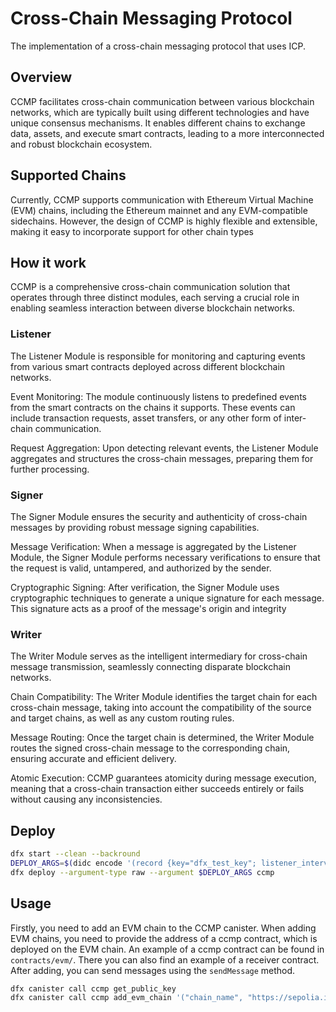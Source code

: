 # Cross-Chain Messaging Protocol

The implementation of a cross-chain messaging protocol that uses ICP.

## Overview

CCMP facilitates cross-chain communication between various blockchain networks, which are typically built using different technologies and have unique consensus mechanisms. It enables different chains to exchange data, assets, and execute smart contracts, leading to a more interconnected and robust blockchain ecosystem.

## Supported Chains

Currently, CCMP supports communication with Ethereum Virtual Machine (EVM) chains, including the Ethereum mainnet and any EVM-compatible sidechains. However, the design of CCMP is highly flexible and extensible, making it easy to incorporate support for other chain types

## How it work

CCMP is a comprehensive cross-chain communication solution that operates through three distinct modules, each serving a crucial role in enabling seamless interaction between diverse blockchain networks.

### Listener

The Listener Module is responsible for monitoring and capturing events from various smart contracts deployed across different blockchain networks.

Event Monitoring: The module continuously listens to predefined events from the smart contracts on the chains it supports. These events can include transaction requests, asset transfers, or any other form of inter-chain communication.

Request Aggregation: Upon detecting relevant events, the Listener Module aggregates and structures the cross-chain messages, preparing them for further processing.

### Signer

The Signer Module ensures the security and authenticity of cross-chain messages by providing robust message signing capabilities.

Message Verification: When a message is aggregated by the Listener Module, the Signer Module performs necessary verifications to ensure that the request is valid, untampered, and authorized by the sender.

Cryptographic Signing: After verification, the Signer Module uses cryptographic techniques to generate a unique signature for each message. This signature acts as a proof of the message's origin and integrity

### Writer

The Writer Module serves as the intelligent intermediary for cross-chain message transmission, seamlessly connecting disparate blockchain networks.

Chain Compatibility: The Writer Module identifies the target chain for each cross-chain message, taking into account the compatibility of the source and target chains, as well as any custom routing rules.

Message Routing: Once the target chain is determined, the Writer Module routes the signed cross-chain message to the corresponding chain, ensuring accurate and efficient delivery.

Atomic Execution: CCMP guarantees atomicity during message execution, meaning that a cross-chain transaction either succeeds entirely or fails without causing any inconsistencies.

## Deploy

```sh
dfx start --clean --backround
DEPLOY_ARGS=$(didc encode '(record {key="dfx_test_key"; listener_interval_secs=60:nat64; signer_interval_secs=60:nat64; writer_interval_secs=60:nat64})')
dfx deploy --argument-type raw --argument $DEPLOY_ARGS ccmp
```

## Usage

Firstly, you need to add an EVM chain to the CCMP canister. When adding EVM chains, you need to provide the address of a ccmp contract, which is deployed on the EVM chain. An example of a ccmp contract can be found in `contracts/evm/`. There you can also find an example of a receiver contract. After adding, you can send messages using the `sendMessage` method.

```sh
dfx canister call ccmp get_public_key
dfx canister call ccmp add_evm_chain '("chain_name", "https://sepolia.infura.io/v3/f91b77f3a27d4d698087473f32db9061", "0x0383FB2f9a2d1e804C4d07e1870395a06Ddc3580")'
```
